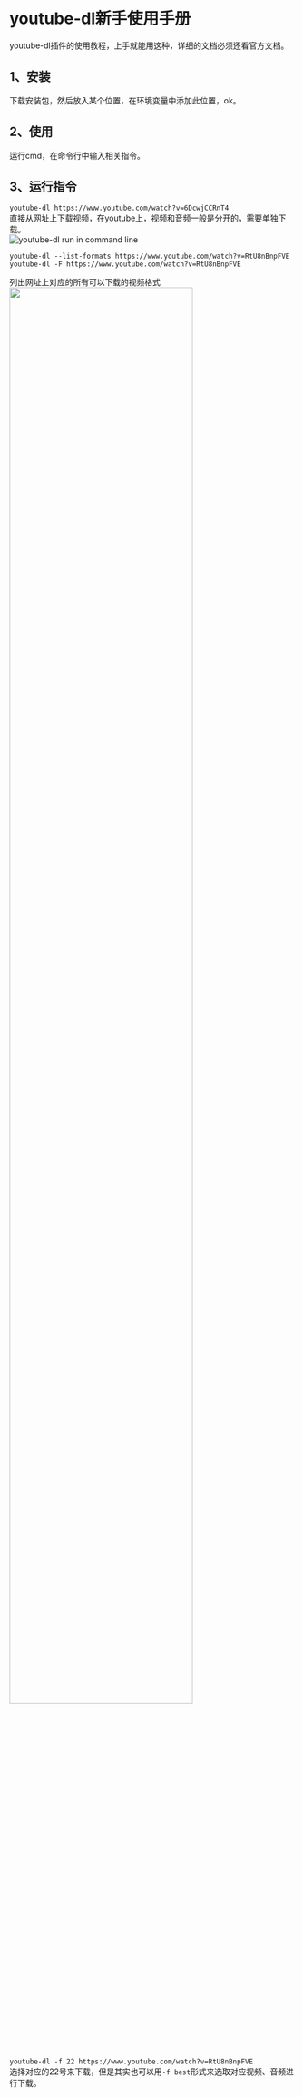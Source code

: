 # youtube-dl新手使用手册
youtube-dl插件的使用教程，上手就能用这种，详细的文档必须还看官方文档。

## 1、安装
下载安装包，然后放入某个位置，在环境变量中添加此位置，ok。
## 2、使用
运行cmd，在命令行中输入相关指令。
## 3、运行指令
```youtube-dl https://www.youtube.com/watch?v=6DcwjCCRnT4```    
直接从网址上下载视频，在youtube上，视频和音频一般是分开的，需要单独下载。    
![youtube-dl run in command line](/image/youtube-dl%20001.PNG)    

```
youtube-dl --list-formats https://www.youtube.com/watch?v=RtU8nBnpFVE
youtube-dl -F https://www.youtube.com/watch?v=RtU8nBnpFVE
```    
列出网址上对应的所有可以下载的视频格式    
<img src="/image/youtube-dl--list-formats.PNG" height="80%" width = "80%" />    
```youtube-dl -f 22 https://www.youtube.com/watch?v=RtU8nBnpFVE ```    
选择对应的22号来下载，但是其实也可以用`-f best`形式来选取对应视频、音频进行下载。
